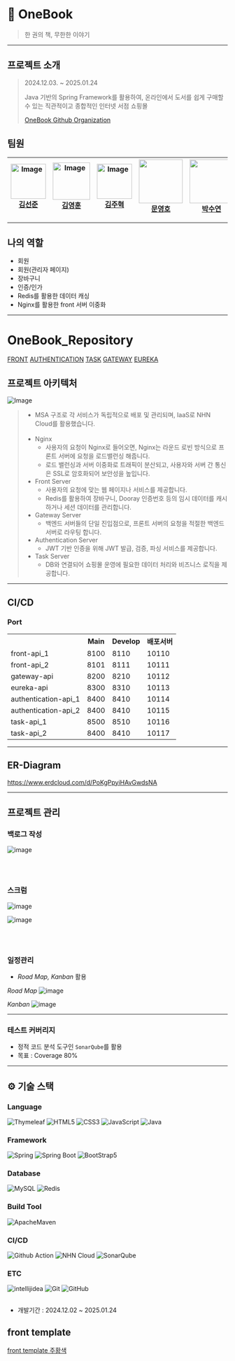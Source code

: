 # 📖 OneBook
> 한 권의 책, 무한한 이야기

---

## 프로젝트 소개
> 2024.12.03. ~ 2025.01.24
> 
> Java 기반의 Spring Framework를 활용하여, 온라인에서 도서를 쉽게 구매할 수 있는 직관적이고 종합적인 인터넷 서점 쇼핑몰
> 
> [OneBook Github Organization](https://github.com/nhnacademy-be8-OneBook)


## 팀원

<div align="center" dir="auto">
  <div class="markdown-heading" dir="auto">
<!--     <h3 class="heading-element" dir="auto"> NHN Academy 8기 - OneBook 팀 </h3> -->
    <a id="user-content--nhn-academy-8기---OneBook-팀-" class="anchor" aria-label="Permalink:  NHN Academy 8기 - OneBook 팀"></a>
  </div>
  <markdown-accessiblity-table data-catalyst="">
    <table>
      <thead>
        <tr>
          <th><a href="https://github.com/kimseonj"><img alt="Image" src="https://github.com/user-attachments/assets/1c3c5027-ccf3-4e8f-9ccf-1918fd710692" width="80px" style="max-width: 100%;"><br>김선준</a></th>
          <th><a href="https://github.com/tnvs99"><img alt="Image" src="https://github.com/user-attachments/assets/b594a38f-4f10-49fa-a8f3-40c772c616c7" width="85px" style="max-width: 100%;"><br>김영훈</a></th>
          <th><a href="https://github.com/Joo-v7"><img alt="Image" src="https://github.com/user-attachments/assets/9587c485-99ad-4ecc-b00c-2e09f1721195" width="80px" style="max-width: 100%;"><br>김주혁</a></th>
          <th><a href="https://github.com/Hodu-moon"><img src="https://github.com/Hodu-moon.png" width="100px" style="max-width: 100%;"><br>문영호</a></th>
          <th><a href="https://github.com/tndus165"> <img src="https://github.com/tndus165.png" width="100px" style="max-width: 100%;"><br>박수연</a></th>
          <th><a href="https://github.com/pangpangE123"> <img src="https://github.com/pangpangE123.png" width="100px" style="max-width: 100%;"><br>변상우</a></th>
          <th><a href="https://github.com/LDS4546"> <img alt="Image" src="https://github.com/user-attachments/assets/fef3cc3c-d29d-453e-a446-06c2675d9cd6" width="68px" style="max-width: 100%;"><br>이동수</a></th>
        </tr>
      </thead>
    </table>
</markdown-accessiblity-table>
</div>

---

## 나의 역할
- 회원
- 회원(관리자 페이지)
- 장바구니
- 인증/인가
- Redis를 활용한 데이터 캐싱
- Nginx를 활용한 front 서버 이중화 

---

#  OneBook_Repository

[FRONT](https://github.com/nhnacademy-be8-OneBook/Onebook-frontapi)
[AUTHENTICATION](https://github.com/nhnacademy-be8-OneBook/Onebook-accountapi)
[TASK](https://github.com/nhnacademy-be8-OneBook/Onebook-taskapi)
[GATEWAY](https://github.com/nhnacademy-be8-OneBook/Onebook-gateway)
[EUREKA](https://github.com/nhnacademy-be8-OneBook/Onebook-eureka)

## 프로젝트 아키텍처
![Image](https://github.com/user-attachments/assets/43eda360-4f79-4c9e-9d82-c9d303e81bfb)
> - MSA 구조로 각 서비스가 독립적으로 배포 및 관리되며, IaaS로 NHN Cloud를 활용했습니다.
> <br></br>
> - Nginx
>    - 사용자의 요청이 Nginx로 들어오면, Nginx는 라운드 로빈 방식으로 프론트 서버에 요청을 로드밸런싱 해줍니다.
>    - 로드 밸런싱과 서버 이중화로 트래픽이 분산되고, 사용자와 서버 간 통신은 SSL로 암호화되어 보안성을 높입니다.
> - Front Server
>    - 사용자의 요청에 맞는 웹 페이지나 서비스를 제공합니다.
>    - Redis를 활용하여 장바구니, Dooray 인증번호 등의 임시 데이터를 캐시하거나 세션 데이터를 관리합니다.
> - Gateway Server
>    - 백엔드 서버들의 단일 진입점으로, 프론트 서버의 요청을 적절한 백엔드 서버로 라우팅 합니다.
> - Authentication Server
>    - JWT 기반 인증을 위해 JWT 발급, 검증, 파싱 서비스를 제공합니다.
> - Task Server
>    - DB와 연결되어 쇼핑몰 운영에 필요한 데이터 처리와 비즈니스 로직을 제공합니다.

---

## CI/CD
### Port
<table>
  <tr>
    <th></th>
    <th>Main</th>  
    <th>Develop</th>
    <th>배포서버</th>
  </tr>

  <tr>
    <td>front-api_1</td>
    <td>8100</td>
    <td>8110</td>
    <td>10110</td>
  </tr>

  <tr>
    <td>front-api_2</td>
    <td>8101</td>
    <td>8111</td>
    <td>10111</td>
  </tr>

  <tr>
    <td>gateway-api</td>
    <td>8200</td>
    <td>8210</td>
    <td>10112</td>
  </tr>

  <tr>
    <td>eureka-api</td>
    <td>8300</td>
    <td>8310</td>
    <td>10113</td>
  </tr>

  <tr>
    <td>authentication-api_1</td>
    <td>8400</td>
    <td>8410</td>
    <td>10114</td>
  </tr>

  <tr>
    <td>authentication-api_2</td>
    <td>8400</td>
    <td>8410</td>
    <td>10115</td>
  </tr>
  
  <tr>
    <td>task-api_1</td>
    <td>8500</td>
    <td>8510</td>
    <td>10116</td>
  </tr>
  
  <tr>
    <td>task-api_2</td>
    <td>8400</td>
    <td>8410</td>
    <td>10117</td>
  </tr>
</table>

---

## ER-Diagram
https://www.erdcloud.com/d/PoKgPpyiHAvGwdsNA

---

## 프로젝트 관리

### 백로그 작성
![image](https://github.com/user-attachments/assets/9951f1a5-0d88-404e-bc39-a7c96799efec)

<br></br>

### 스크럼
![image](https://github.com/user-attachments/assets/4436df46-d967-418b-9cdd-e1ea55b5b7eb)

![image](https://github.com/user-attachments/assets/98c411e9-1629-4e1e-b36a-d6be5bce0d92)

<br></br>

### 일정관리

- *Road Map, Kanban* 활용

*Road Map*
![image](https://github.com/user-attachments/assets/4c1cbd0a-0cc2-4ddb-a49f-a83611fbb24c)


*Kanban*
![image](https://github.com/user-attachments/assets/1333a682-235b-4e77-8388-62a3816f9927)

---

### 테스트 커버리지

- 정적 코드 분석 도구인 `SonarQube`를 활용
- 목표 : Coverage 80%

---
## ⚙ 기술 스택
### Language
![Thymeleaf](https://img.shields.io/badge/Thymeleaf-005F0F?style=flat&logo=Thymeleaf&logoColor=white)
![HTML5](https://img.shields.io/badge/HTML5-E34F26?style=flat&logo=html5&logoColor=white)
![CSS3](https://img.shields.io/badge/CSS3-1572B6?style=flat&logo=CSS3&logoColor=white)
![JavaScript](https://img.shields.io/badge/JavaScript-F7DF1E?style=flat&logo=JavaScript&logoColor=white)
![Java](https://img.shields.io/badge/Java-E34F26?style=flat&logo=Java&logoColor=white)


### Framework
![Spring](https://img.shields.io/badge/spring-6DB33F?style=flat&logo=spring&logoColor=white)
![Spring Boot](https://img.shields.io/badge/spring%20boot-6DB33F?style=flat&logo=springboot&logoColor=white)
![BootStrap5](https://img.shields.io/badge/BootStrap5-4430A1?style=flat&logo=Spring&logoColor=white)

### Database
![MySQL](http://img.shields.io/badge/MySQL-4479A1?style=flat&logo=MySQL&logoColor=white)
![Redis](http://img.shields.io/badge/Redis-C71A36?style=flat&logo=Redis&logoColor=white)


### Build Tool
![ApacheMaven](https://img.shields.io/badge/Maven-000000?style=flat&logo=ApacheMaven&logoColor=white)

### CI/CD
![Github Action](https://img.shields.io/badge/Github%20Action-2088FF?style=flat&logo=githubactions&logoColor=white)
![NHN Cloud](https://img.shields.io/badge/-NHN%20Cloud-blue?style=flat&logo=iCloud&logoColor=white)
![SonarQube](https://img.shields.io/badge/SonarQube-4E98CD?style=flat&logo=SonarQube&logoColor=white)

### ETC
![intellijidea](https://img.shields.io/badge/intellij-000000?style=flat&logo=intellijidea&logoColor=white)
![Git](https://img.shields.io/badge/Git-F05032?style=flat&logo=Git&logoColor=white)
![GitHub](https://img.shields.io/badge/GitHub-181717?style=flat&logo=GitHub&logoColor=white)
##
- 개발기간 : 2024.12.02 ~ 2025.01.24

## front template

[front template 주황색 ](https://wpthemesgrid.com/themes/eshop/index4.html)
